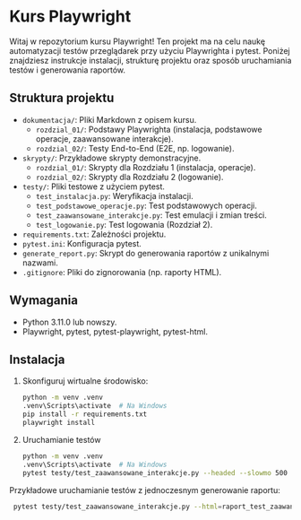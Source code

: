 # Kurs Playwright

Witaj w repozytorium kursu Playwright! Ten projekt ma na celu naukę automatyzacji testów przeglądarek przy użyciu Playwrighta i pytest. Poniżej znajdziesz instrukcje instalacji, strukturę projektu oraz sposób uruchamiania testów i generowania raportów.


## Struktura projektu

- `dokumentacja/`: Pliki Markdown z opisem kursu.
  - `rozdzial_01/`: Podstawy Playwrighta (instalacja, podstawowe operacje, zaawansowane interakcje).
  - `rozdzial_02/`: Testy End-to-End (E2E, np. logowanie).
- `skrypty/`: Przykładowe skrypty demonstracyjne.
  - `rozdzial_01/`: Skrypty dla Rozdziału 1 (instalacja, operacje).
  - `rozdzial_02/`: Skrypty dla Rozdziału 2 (logowanie).
- `testy/`: Pliki testowe z użyciem pytest.
  - `test_instalacja.py`: Weryfikacja instalacji.
  - `test_podstawowe_operacje.py`: Test podstawowych operacji.
  - `test_zaawansowane_interakcje.py`: Test emulacji i zmian treści.
  - `test_logowanie.py`: Test logowania (Rozdział 2).
- `requirements.txt`: Zależności projektu.
- `pytest.ini`: Konfiguracja pytest.
- `generate_report.py`: Skrypt do generowania raportów z unikalnymi nazwami.
- `.gitignore`: Pliki do zignorowania (np. raporty HTML).

## Wymagania

- Python 3.11.0 lub nowszy.
- Playwright, pytest, pytest-playwright, pytest-html.

## Instalacja

1. Skonfiguruj wirtualne środowisko:
   ```bash
   python -m venv .venv
   .venv\Scripts\activate  # Na Windows
   pip install -r requirements.txt
   playwright install
   
2. Uruchamianie testów
   ```bash
   python -m venv .venv
   .venv\Scripts\activate  # Na Windows
   pytest testy/test_zaawansowane_interakcje.py --headed --slowmo 500
   
Przykładowe uruchamianie testów z jednoczesnym generowanie raportu:
  ```bash
   pytest testy/test_zaawansowane_interakcje.py --html=raport_test_zaawansowane_interakcje_$(Get-Date -Format "yyyyMMdd_HHmmss").html --self-contained-html





